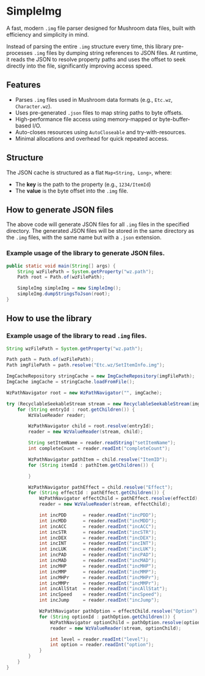 # SimpleImg

A fast, modern `.img` file parser designed for Mushroom data files, built with efficiency and simplicity in mind.

Instead of parsing the entire `.img` structure every time, this library pre-processes `.img` files by dumping string references to JSON files. At runtime, it reads the JSON to resolve property paths and uses the offset to seek directly into the file, significantly improving access speed.

## Features

- Parses `.img` files used in Mushroom data formats (e.g., `Etc.wz`, `Character.wz`).
- Uses pre-generated `.json` files to map string paths to byte offsets.
- High-performance file access using memory-mapped or byte-buffer-based I/O.
- Auto-closes resources using `AutoCloseable` and try-with-resources.
- Minimal allocations and overhead for quick repeated access.

## Structure

The JSON cache is structured as a flat `Map<String, Long>`, where:
- The **key** is the path to the property (e.g., `1234/ItemId`)
- The **value** is the byte offset into the `.img` file.

## How to generate JSON files
The above code will generate JSON files for all `.img` files in the specified directory. The generated JSON files will be stored in the same directory as the `.img` files, with the same name but with a `.json` extension.

### Example usage of the library to generate JSON files.

```java
public static void main(String[] args) {
    String wzFilePath = System.getProperty("wz.path");
    Path root = Path.of(wzFilePath);

    SimpleImg simpleImg = new SimpleImg();
    simpleImg.dumpStringsToJson(root);
}
```

## How to use the library
### Example usage of the library to read `.img` files.
```java
String wzFilePath = System.getProperty("wz.path");

Path path = Path.of(wzFilePath);
Path imgFilePath = path.resolve("Etc.wz/SetItemInfo.img");

ImgCacheRepository stringCache = new ImgCacheRepository(imgFilePath);
ImgCache imgCache = stringCache.loadFromFile();

WzPathNavigator root = new WzPathNavigator("", imgCache);

try (RecyclableSeekableStream stream = new RecyclableSeekableStream(imgFilePath)) {
    for (String entryId : root.getChildren()) {
        WzValueReader reader;

        WzPathNavigator child = root.resolve(entryId);
        reader = new WzValueReader(stream, child);

        String setItemName = reader.readString("setItemName");
        int completeCount = reader.readInt("completeCount");

        WzPathNavigator pathItem = child.resolve("ItemID");
        for (String itemId : pathItem.getChildren()) {

        }

        WzPathNavigator pathEffect = child.resolve("Effect");
        for (String effectId : pathEffect.getChildren()) {
            WzPathNavigator effectChild = pathEffect.resolve(effectId);
            reader = new WzValueReader(stream, effectChild);

            int incPDD      = reader.readInt("incPDD");
            int incMDD      = reader.readInt("incMDD");
            int incACC      = reader.readInt("incACC");
            int incSTR      = reader.readInt("incSTR");
            int incDEX      = reader.readInt("incDEX");
            int incINT      = reader.readInt("incINT");
            int incLUK      = reader.readInt("incLUK");
            int incPAD      = reader.readInt("incPAD");
            int incMAD      = reader.readInt("incMAD");
            int incMHP      = reader.readInt("incMHP");
            int incMMP      = reader.readInt("incMMP");
            int incMHPr     = reader.readInt("incMHPr");
            int incMMPr     = reader.readInt("incMMPr");
            int incAllStat  = reader.readInt("incAllStat");
            int incSpeed    = reader.readInt("incSpeed");
            int incJump     = reader.readInt("incJump");

            WzPathNavigator pathOption = effectChild.resolve("Option");
            for (String optionId : pathOption.getChildren()) {
                WzPathNavigator optionChild = pathOption.resolve(optionId);
                reader = new WzValueReader(stream, optionChild);

                int level = reader.readInt("level");
                int option = reader.readInt("option");
            }
        }
    }
}
```
